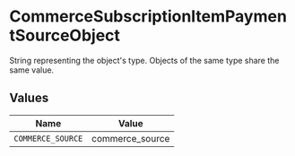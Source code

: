 # CommerceSubscriptionItemPaymentSourceObject

String representing the object's type. Objects of the same type share the same value.


## Values

| Name              | Value             |
| ----------------- | ----------------- |
| `COMMERCE_SOURCE` | commerce_source   |